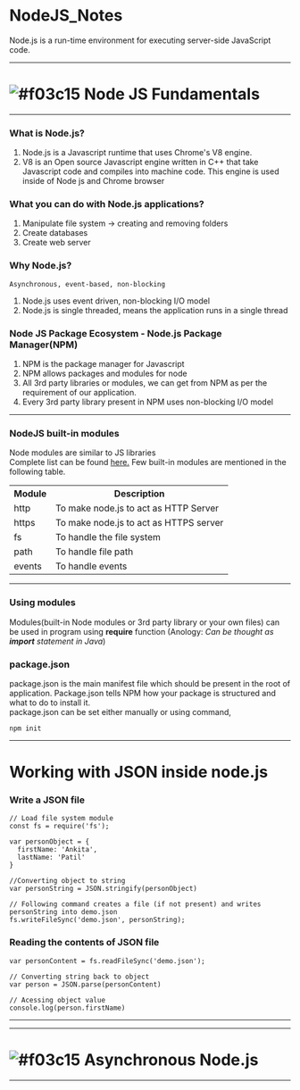 # NodeJS_Notes
 Node.js is a run-time environment for executing server-side JavaScript code.

<hr>

# ![#f03c15](https://placehold.it/15/f03c15/000000?text=+) Node JS Fundamentals

<hr>

### What is Node.js?
<ol>
  <li>Node.js is a Javascript runtime that uses Chrome's V8 engine.</li>
  <li>V8 is an Open source Javascript engine written in C++ that take Javascript code and compiles into machine code. This engine is used inside of Node js and Chrome browser</li>
</ol>

### What you can do with Node.js applications?
<ol>
<li>Manipulate file system -> creating and removing folders</li>
<li>Create databases</li>
<li>Create web server</li>
</ol>

### Why Node.js? 
```
Asynchronous, event-based, non-blocking
```
<ol>
  <li>Node.js uses event driven, non-blocking I/O model</li>
  <li>Node.js is single threaded, means the application runs in a single thread</li>
</ol>
 
### Node JS Package Ecosystem - Node.js Package Manager(NPM)
<ol>
<li>NPM is the package manager for Javascript</li>
<li>NPM allows packages and modules for node</li>
<li>All 3rd party libraries or modules, we can get from NPM as per the requirement of our application. </li>
<li>Every 3rd party library present in NPM uses non-blocking I/O model</li>
</ol>
 
 <hr>

### NodeJS built-in modules 

Node modules are similar to JS libraries <br>
Complete list can be found <a href="https://nodejs.org/api/"> here.</a>
Few built-in modules are mentioned in the following table.<br>

<table>
<th>Module</th>
<th>Description</th>
  <tr>
  <td>http</td>
  <td>To make node.js to act as HTTP Server</td>
  </tr>
  <tr>
  <td>https</td>
  <td>To make node.js to act as HTTPS server</td>
  </tr>
  <tr>
  <td>fs</td>
  <td>To handle the file system</td>
  </tr>
  <tr>
  <td>path</td>
  <td>To handle file path</td>
  </tr>
  <tr>
  <td>events</td>
  <td>To handle events</td>
  </tr>
  
</table>


<hr>

### Using modules

<p>Modules(built-in Node modules or 3rd party library or your own files) can be used in program using <b>require</b> function (Anology:<i> Can be thought as <b>import</b> statement in Java</i>)</p>


### package.json
<p>package.json is the main manifest file which should be present in the root of application. Package.json tells NPM how your package is structured and what to do to install it. <br>
package.json can be set either manually or using command,</p>

```
npm init
```

<hr>

# Working with JSON inside node.js

### Write a JSON file

```
// Load file system module
const fs = require('fs');

var personObject = {
  firstName: 'Ankita',
  lastName: 'Patil'
}

//Converting object to string
var personString = JSON.stringify(personObject)

// Following command creates a file (if not present) and writes personString into demo.json
fs.writeFileSync('demo.json', personString);

```

### Reading the contents of JSON file

```
var personContent = fs.readFileSync('demo.json');

// Converting string back to object
var person = JSON.parse(personContent)

// Acessing object value
console.log(person.firstName)
```

<hr>

<hr>

# ![#f03c15](https://placehold.it/15/f03c15/000000?text=+) Asynchronous Node.js

<hr>



